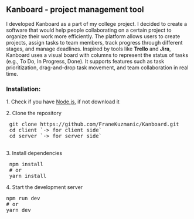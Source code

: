 <h2>Kanboard - project management tool</h2>

<p>
I developed Kanboard as a part of my college project. I decided to create a software that would help people collaborating on a certain project to organize their work more efficiently. 
The platform allows users to create projects, assign tasks to team members, track progress through different stages, and manage deadlines. 
Inspired by tools like <b>Trello</b> and <b>Jira</b>, Kanboard uses a visual board with columns to represent the status of tasks (e.g., To Do, In Progress, Done). 
It supports features such as task prioritization, drag-and-drop task movement, and team collaboration in real time.
</p>

<h3>Installation:</h3>

<p>1. Check if you have <a href="https://nodejs.org/" target="_blank">Node.js</a>, if not download it</p>
<p>2. Clone the repository</p>
<pre lang="markdown"> git clone https://github.com/FraneKuzmanic/Kanboard.git
 cd client `-> for client side`
 cd server `-> for server side`
   </pre>
 <p>3. Install  dependencies</p>
 <pre lang="markdown"> npm install
 # or
 yarn install </pre>
 <p>4. Start the development server</p>
  <pre lang="markdown">npm run dev
# or
yarn dev </pre>
